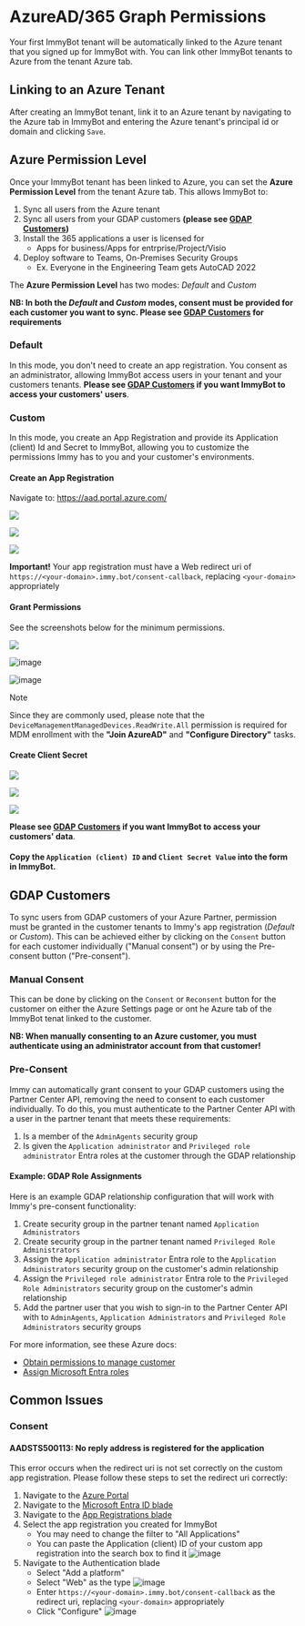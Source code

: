 # AzureAD/365 Graph Permissions

Your first ImmyBot tenant will be automatically linked to the Azure tenant that you signed up for ImmyBot with. You can link other ImmyBot tenants to Azure from the tenant Azure tab.

## Linking to an Azure Tenant

After creating an ImmyBot tenant, link it to an Azure tenant by navigating to the Azure tab in ImmyBot and entering the Azure tenant's principal id or domain and clicking `Save`.

## Azure Permission Level

Once your ImmyBot tenant has been linked to Azure, you can set the **Azure Permission Level** from the tenant Azure tab. This allows ImmyBot to:

1. Sync all users from the Azure tenant
2. Sync all users from your GDAP customers **(please see [GDAP Customers](#gdap-customers))**
3. Install the 365 applications a user is licensed for
   - Apps for business/Apps for entrprise/Project/Visio
4. Deploy software to Teams, On-Premises Security Groups
   - Ex. Everyone in the Engineering Team gets AutoCAD 2022

The **Azure Permission Level** has two modes: _Default_ and _Custom_

**NB: In both the _Default_ and _Custom_ modes, consent must be provided for each customer you want to sync. Please see [GDAP Customers](#gdap-customers) for requirements**

### Default

In this mode, you don't need to create an app registration. You consent as an administrator, allowing ImmyBot access users in your tenant and your customers tenants. **Please see [GDAP Customers](#gdap-customers) if you want ImmyBot to access your customers' users**.

### Custom

In this mode, you create an App Registration and provide its Application (client) Id and Secret to ImmyBot, allowing you to customize the permissions Immy has to you and your customer's environments.

#### Create an App Registration

Navigate to: <https://aad.portal.azure.com/>

![](./.vitepress/images/2020-12-07-15-46-18.png)

![](./.vitepress/images/2020-12-07-15-47-07.png)

![](./.vitepress/images/2022-12-12_10-42-55.png)

**Important!** Your app registration must have a Web redirect uri of `https://<your-domain>.immy.bot/consent-callback`, replacing `<your-domain>` appropriately

#### Grant Permissions

See the screenshots below for the minimum permissions.

![](./.vitepress/images/2020-12-07-15-47-33.png)

![image](https://github.com/immense/immybot-documentation/assets/1424395/24640a0d-b078-4575-8125-e035788f06e8)

![image](https://github.com/immense/immybot-documentation/assets/1424395/f5c4ec0f-35f2-49ad-a690-7e940c187d0a)

> [!NOTE]
> Since they are commonly used, please note that the `DeviceManagementManagedDevices.ReadWrite.All` permission is required for MDM enrollment with the **"Join AzureAD"** and **"Configure Directory"** tasks. 

#### Create Client Secret

![](./.vitepress/images/2021-08-16-13-19-15.png)

![](./.vitepress/images/2021-08-16-13-20-45.png)

![](./.vitepress/images/2021-08-16-13-23-26.png)

**Please see [GDAP Customers](#gdap-customers) if you want ImmyBot to access your customers' data**.

#### Copy the `Application (client) ID` and `Client Secret Value` into the form in ImmyBot.

## GDAP Customers

To sync users from GDAP customers of your Azure Partner, permission must be granted in the customer
tenants to Immy's app registration (_Default_ or _Custom_). This can be achieved either by clicking
on the `Consent` button for each customer individually ("Manual consent") or by using the
Pre-consent button ("Pre-consent").

### Manual Consent

This can be done by clicking on the `Consent` or `Reconsent` button for the customer on either the
Azure Settings page or ont he Azure tab of the ImmyBot tenat linked to the customer.

**NB: When manually consenting to an Azure customer, you must authenticate using an administrator account from that customer!**

### Pre-Consent

Immy can automatically grant consent to your GDAP customers using the Partner Center API, removing
the need to consent to each customer individually. To do this, you must authenticate to the Partner
Center API with a user in the partner tenant that meets these requirements:
1. Is a member of the `AdminAgents` security group
2. Is given the `Application administrator` and `Privileged role administrator` Entra roles at the customer through the GDAP relationship

#### Example: GDAP Role Assignments

Here is an example GDAP relationship configuration that will work with Immy's pre-consent functionality:

1. Create security group in the partner tenant named `Application Administrators`
2. Create security group in the partner tenant named `Privileged Role Administrators`
3. Assign the `Application administrator` Entra role to the `Application Administrators` security group on the customer's admin relationship
4. Assign the `Privileged role administrator` Entra role to the `Privileged Role Administrators` security group on the customer's admin relationship
5. Add the partner user that you wish to sign-in to the Partner Center API with to  `AdminAgents`, `Application Administrators` and `Privileged Role Administrators` security groups

For more information, see these Azure docs:
- [Obtain permissions to manage customer](https://learn.microsoft.com/en-us/partner-center/gdap-obtain-admin-permissions-to-manage-customer)
- [Assign Microsoft Entra roles](https://learn.microsoft.com/en-us/partner-center/gdap-assign-microsoft-entra-roles)

## Common Issues

### Consent

#### AADSTS500113: No reply address is registered for the application

This error occurs when the redirect uri is not set correctly on the custom app registration.
Please follow these steps to set the redirect uri correctly:

1. Navigate to the [Azure Portal](https://portal.azure.com)
1. Navigate to the [Microsoft Entra ID blade](https://portal.azure.com/#view/Microsoft_AAD_IAM/ActiveDirectoryMenuBlade/~/Overview)
1. Navigate to the [App Registrations blade](https://portal.azure.com/#view/Microsoft_AAD_RegisteredApps/ApplicationsListBlade)
1. Select the app registration you created for ImmyBot
   - You may need to change the filter to "All Applications"
   - You can paste the Application (client) ID of your custom app registration into the search box to find it
   ![image](https://github.com/immense/immybot-documentation/assets/95599350/2021ff38-03cd-4132-88b4-bd70fcf8f861)
1. Navigate to the Authentication blade
   - Select "Add a platform"
   - Select "Web" as the type
   ![image](https://github.com/immense/immybot-documentation/assets/95599350/a4ac66be-3353-45d6-af38-6d76c16dc303)
   - Enter `https://<your-domain>.immy.bot/consent-callback` as the redirect uri, replacing `<your-domain>` appropriately
   - Click "Configure"
   ![image](https://github.com/immense/immybot-documentation/assets/95599350/292eef9f-fa2b-46ff-8834-b2ef2f24ae0f)

